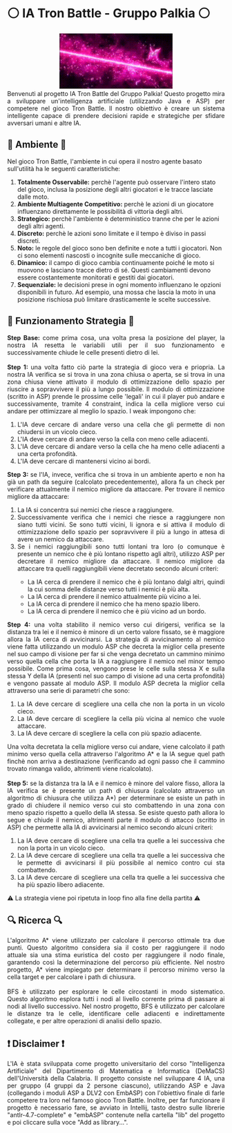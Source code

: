 # ⚪ IA Tron Battle - Gruppo Palkia ⚪
<div align="center">
  <img src="https://github.com/matte18it/TronBattle-IA_Palkia/blob/main/TronBattle/src/main/resources/githubIMG/palkia.gif?raw=true" alt="Palkia">
</div>
<div align="justify">
  Benvenuti al progetto IA Tron Battle del Gruppo Palkia! Questo progetto mira a sviluppare un'intelligenza artificiale (utilizzando Java e ASP) per competere nel gioco Tron Battle. Il nostro obiettivo è creare un sistema intelligente capace di prendere decisioni rapide e strategiche per sfidare avversari umani e altre IA.
</div>

## 🌃 Ambiente 🌃
Nel gioco Tron Battle, l'ambiente in cui opera il nostro agente basato sull'utilità ha le seguenti caratteristiche:
<ol>
  <li><strong>Totalmente Osservabile:</strong> perchè l'agente può osservare l'intero stato del gioco, inclusa la posizione degli altri giocatori e le tracce lasciate dalle moto.</li>
  <li><strong>Ambiente Multiagente Competitivo:</strong> perchè le azioni di un giocatore influenzano direttamente le possibilità di vittoria degli altri.</li>
  <li><strong>Strategico:</strong> perchè l'ambiente è deterministico tranne che per le azioni degli altri agenti.</li>
  <li><strong>Discreto:</strong> perchè le azioni sono limitate e il tempo è diviso in passi discreti.</li>
  <li><strong>Noto:</strong> le regole del gioco sono ben definite e note a tutti i giocatori. Non ci sono elementi nascosti o incognite sulle meccaniche di gioco.</li>
  <li><strong>Dinamico:</strong>  il campo di gioco cambia continuamente poiché le moto si muovono e lasciano tracce dietro di sé. Questi cambiamenti devono essere costantemente monitorati e gestiti dai giocatori.</li>
  <li><strong>Sequenziale:</strong> le decisioni prese in ogni momento influenzano le opzioni disponibili in futuro. Ad esempio, una mossa che lascia la moto in una posizione rischiosa può limitare drasticamente le scelte successive.</li>
</ol>

## 🤖 Funzionamento Strategia 🤖
<div align="justify">
   <strong>Step Base: </strong> come prima cosa, una volta presa la posizione del player, la nostra IA resetta le variabili utili per il suo funzionamento e successivamente chiude le celle presenti dietro di lei.
  <br><br>
  <strong>Step 1: </strong> una volta fatto ciò parte la strategia di gioco vera e priopria. La nostra IA verifica se si trova in una zona chiusa o aperta, se si trova in una zona chiusa viene attivato il modulo di ottimizzazione dello spazio per riuscire a sopravvivere il più a lungo possibile. 
Il modulo di ottimizzazione (scritto in ASP) prende le prossime celle 'legali' in cui il player può andare e successivamente, tramite 4 constraint, indica la cella migliore verso cui andare per ottimizzare al meglio lo spazio. I weak impongono che:
<ol>
  <li>L'IA deve cercare di andare verso una cella che gli permette di non chiudersi in un vicolo cieco.</li>
  <li>L'IA deve cercare di andare verso la cella con meno celle adiacenti.</li>
  <li>L'IA deve cercare di andare verso la cella che ha meno celle adiacenti a una certa profondità.</li>
  <li>L'IA deve cercare di mantenersi vicino ai bordi.</li>
</ol>
<strong>Step 3: </strong> se l'IA, invece, verifica che si trova in un ambiente aperto e non ha già un path da seguire (calcolato precedentemente), allora fa un check per verificare attualmente il nemico migliore da attaccare. Per trovare il nemico migliore da attaccare:
<ol>
  <li>La IA si concentra sui nemici che riesce a raggiungere.</li>
  <li>Successivamente verifica che i nemici che riesce a raggiungere non siano tutti vicini. Se sono tutti vicini, li ignora e si attiva il modulo di ottimizzazione dello spazio per sopravvivere il più a lungo in attesa di avere un nemico da attaccare.</li>
  <li>Se i nemici raggiungibili sono tutti lontani tra loro (o comunque è presente un nemico che è più lontano rispetto agli altri), utilizzo ASP per decretare il nemico migliore da attaccare. Il nemico migliore da attaccare tra quelli raggiungibili viene decretato secondo alcuni criteri:</li>
  <ul>
    <li>La IA cerca di prendere il nemico che è più lontano dalgi altri, quindi la cui somma delle distanze verso tutti i nemici è più alta.</li>
    <li>La IA cerca di prendere il nemico attualmente più vicino a lei.</li>
    <li>La IA cerca di prendere il nemico che ha meno spazio libero.</li>
    <li>La IA cerca di prendere il nemico che è più vicino ad un bordo.</li>
  </ul>
</ol>
<strong>Step 4:</strong> una volta stabilito il nemico verso cui dirigersi, verifica se la distanza tra lei e il nemico è minore di un certo valore fissato, se è maggiore allora la IA cerca di avvicinarsi. La strategia di avvicinamento al nemico viene fatta utilizzando un modulo ASP che decreta la miglior cella presente nel suo campo di visione per far si che venga decretato un cammino minimo verso quella cella che porta la IA a raggiungere il nemico nel minor tempo possibile. Come prima cosa, vengono prese le celle sulla stessa X e sulla stessa Y della IA (presenti nel suo campo di visione ad una certa profondità) e vengono passate al modulo ASP. Il modulo ASP decreta la miglior cella attraverso una serie di parametri che sono:
<ol>
  <li>La IA deve cercare di scegliere una cella che non la porta in un vicolo cieco.</li>
  <li>La IA deve cercare di scegliere la cella più vicina al nemico che vuole attaccare.</li>
  <li>La IA deve cercare di scegliere la cella con più spazio adiacente.</li>
</ol>
Una volta decretata la cella migliore verso cui andare, viene calcolato il path minimo verso quella cella attraverso l'algoritmo A* e la IA segue quel path finchè non arriva a destinazione (verificando ad ogni passo che il cammino trovato rimanga valido, altrimenti viene ricalcolato).
<br><br>
<strong>Step 5:</strong> se la distanza tra la IA e il nemico è minore del valore fisso, allora la IA verifica se è presente un path di chiusura (calcolato attraverso un algoritmo di chiusura che utilizza A*) per determinare se esiste un path in grado di chiudere il nemico verso cui sto combattendo in una zona con meno spazio rispetto a quello della IA stessa. Se esiste questo path allora lo segue e chiude il nemico, altrimenti parte il modulo di attacco (scritto in ASP) che permette alla IA di avvicinarsi al nemico secondo alcuni criteri:
<ol>
  <li>La IA deve cercare di scegliere una cella tra quelle a lei successiva che non la porta in un vicolo cieco.</li>
  <li>La IA deve cercare di scegliere una cella tra quelle a lei successiva che le permette di avvicinarsi il più possibile al nemico contro cui sta combattendo.</li>
  <li>La IA deve cercare di scegliere una cella tra quelle a lei successiva che ha più spazio libero adiacente.</li>
</ol>

⚠️ La strategia viene poi ripetuta in loop fino alla fine della partita ⚠️

## 🔍 Ricerca 🔍
<div align="justify">
L'algoritmo A* viene utilizzato per calcolare il percorso ottimale tra due punti. Questo algoritmo considera sia il costo per raggiungere il nodo attuale sia una stima euristica del costo per raggiungere il nodo finale, garantendo così la determinazione del percorso più efficiente. Nel nostro progetto, A* viene impiegato per determinare il percorso minimo verso la cella target e per calcolare i path di chiusura.
</div>
<br>
<div align="justify">
BFS è utilizzato per esplorare le celle circostanti in modo sistematico. Questo algoritmo esplora tutti i nodi al livello corrente prima di passare ai nodi al livello successivo. Nel nostro progetto, BFS è utilizzato per calcolare le distanze tra le celle, identificare celle adiacenti e indirettamente collegate, e per altre operazioni di analisi dello spazio.
</div>

## ❗️ Disclaimer ❗️
<div align="justify">
  L'IA è stata sviluppata come progetto universitario del corso "Intelligenza Artificiale" del Dipartimento di Matematica e Informatica (DeMaCS) dell'Università della Calabria. Il progetto consiste nel sviluppare 4 IA, una per gruppo (4 gruppi da 2 persone ciascuno), utilizzando ASP e Java (collegando i moduli ASP a DLV2 con EmbASP) con l'obiettivo finale di farle competere tra loro nel famoso gioco Tron Battle. Inoltre, per far funzionare il progetto è necessario fare, se avviato in Intellij, tasto destro sulle librerie "antlr-4.7-complete" e "embASP" contenute nella cartella "lib" del progetto e poi cliccare sulla voce "Add as library...".

</div>
